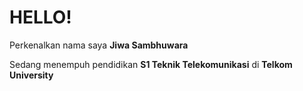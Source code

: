 # HELLO!

Perkenalkan nama saya **Jiwa Sambhuwara**

Sedang menempuh pendidikan **S1 Teknik Telekomunikasi** di **Telkom University**

